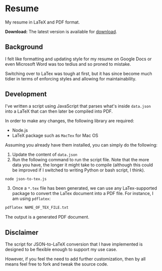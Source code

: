 # Resume

My resume in LaTeX and PDF format.

**Download:** The latest version is available for [download](https://github.com/naruthk/resume/raw/main/NaruthKonguraiResume.pdf).

## Background

I felt like formatting and updating style for my resume on Google Docs or even Microsoft Word was too tedius and so proned to mistake.

Switching over to LaTex was tough at first, but it has since become much tidier in terms of enforcing styles and allowing for maintainability.

## Development

I've written a script using JavaScript that parses what's inside `data.json` into a LaTeX that can then later be compiled into PDF.

In order to make any changes, the following library are required:

- Node.js
- LaTeX package such as `MacTex` for Mac OS

Assuming you already have them installed, you can simply do the following:

1. Update the content of `data.json`
2. Run the following command to run the script file. Note that the more data you have, the longer it might take to compile (although this could be improved if I switched to writing Python or bash script, I think).
```bash
node json-to-tex.js
```
3. Once a `*.tex` file has been generated, we can use any LaTex-supported package to convert the LaTex document into a PDF file. For instance, I am using `pdflatex`:
```bash
pdflatex NAME_OF_TEX_FILE.txt
```

The output is a generated PDF document.

## Disclaimer

The script for JSON-to-LaTeX conversion that I have implemented is designed to be flexible enough to support my use case.

However, if you feel the need to add further customization, then by all means feel free to fork and tweak the source code.
